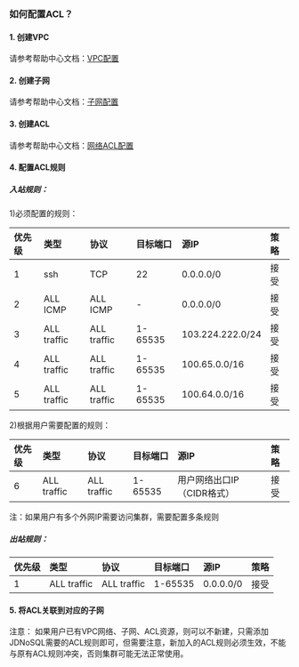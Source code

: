 ### 如何配置ACL？

#### 1. 创建VPC
请参考帮助中心文档：[VPC配置](/documentation/Networking/Virtual-Private-Cloud/Operation-Guide/VPC-Configuration.md)

#### 2. 创建子网
请参考帮助中心文档：[子网配置](/documentation/Networking/Virtual-Private-Cloud/Operation-Guide/Subnet-Configuration.md)

#### 3. 创建ACL
请参考帮助中心文档：[网络ACL配置](/documentation/Networking/Virtual-Private-Cloud/Operation-Guide/Network-ACL-Configuration.md)

#### 4. 配置ACL规则

##### 入站规则：
1)必须配置的规则：

优先级|类型|	协议|	目标端口|	源IP|	策略
:---|:---|:---|:---|:---|:---
1	|ssh	|TCP	|22	|0.0.0.0/0|	接受
2	|ALL ICMP|ALL ICMP	|-	|0.0.0.0/0|	接受
3	|ALL traffic|	ALL traffic	|1-65535	|103.224.222.0/24|	接受
4	|ALL traffic	|ALL traffic	|1-65535	|100.65.0.0/16	|接受
5	|ALL traffic	|ALL traffic	|1-65535	|100.64.0.0/16	|接受

2)根据用户需要配置的规则：

优先级|类型|	协议|	目标端口|	源IP|	策略
:---|:---|:---|:---|:---|:---
6	|ALL traffic|	ALL traffic	|1-65535	|用户网络出口IP（CIDR格式）|	接受

注：如果用户有多个外网IP需要访问集群，需要配置多条规则

##### 出站规则：
优先级|类型|	协议|	目标端口|	源IP|	策略
:---|:---|:---|:---|:---|:---
1	|ALL traffic|	ALL traffic	|1-65535	|0.0.0.0/0|	接受

#### 5. 将ACL关联到对应的子网

注意：
如果用户已有VPC网络、子网、ACL资源，则可以不新建，只需添加JDNoSQL需要的ACL规则即可，但需要注意，新加入的ACL规则必须生效，不能与原有ACL规则冲突，否则集群可能无法正常使用。
